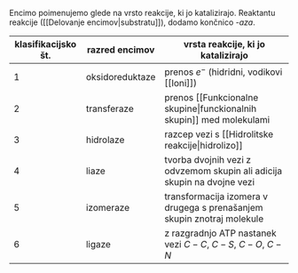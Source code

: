Encimo poimenujemo glede na vrsto reakcije, ki jo katalizirajo. Reaktantu reakcije ([[Delovanje encimov|substratu]]), dodamo končnico *-aza*.


| klasifikacijsko št. | razred encimov  | vrsta reakcije, ki jo katalizirajo                                      |
| ------------------- | --------------- | ----------------------------------------------------------------------- |
| 1                   | oksidoreduktaze | prenos $e^{-}$ (hidridni, vodikovi [[Ioni]])                            |
| 2                   | transferaze     | prenos [[Funkcionalne skupine\|funckionalnih skupin]] med molekulami    |
| 3                   | hidrolaze       | razcep vezi s [[Hidrolitske reakcije\|hidrolizo]]                       |
| 4                   | liaze           | tvorba dvojnih vezi z odvzemom skupin ali adicija skupin na dvojne vezi |
| 5                   | izomeraze       | transformacija izomera v drugega s prenašanjem skupin znotraj molekule  |
| 6                   | ligaze          | z razgradnjo ATP nastanek vezi $C-C, \ C-S, \ C-O, \ C-N$               |
